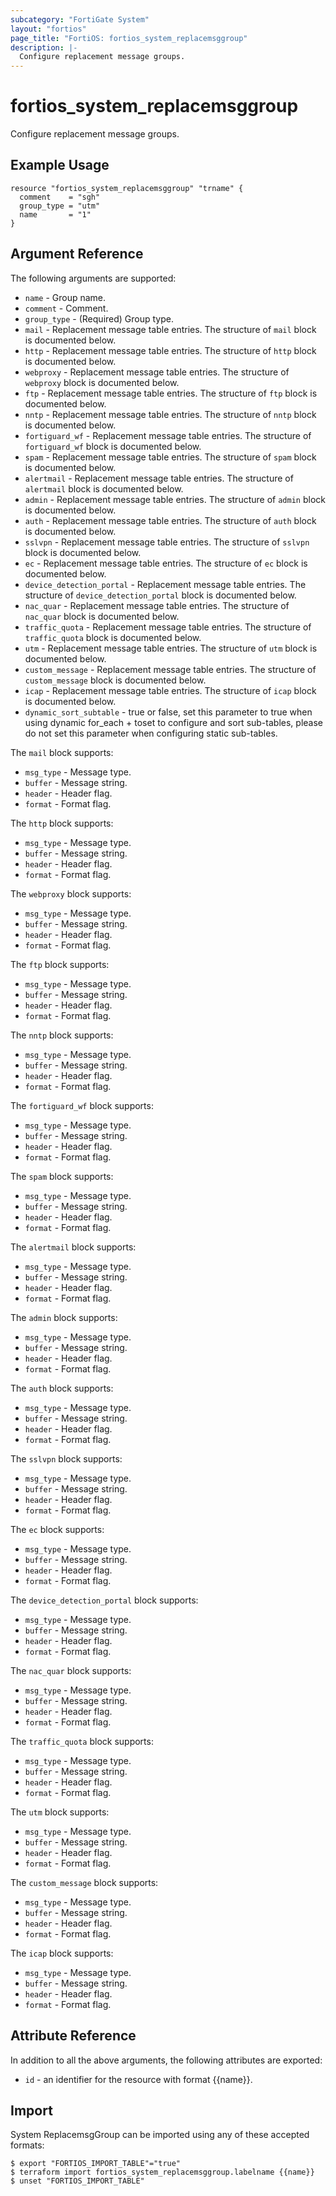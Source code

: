 ```yaml
---
subcategory: "FortiGate System"
layout: "fortios"
page_title: "FortiOS: fortios_system_replacemsggroup"
description: |-
  Configure replacement message groups.
---
```


# fortios_system_replacemsggroup
Configure replacement message groups.

## Example Usage

```hcl
resource "fortios_system_replacemsggroup" "trname" {
  comment    = "sgh"
  group_type = "utm"
  name       = "1"
}
```

## Argument Reference


The following arguments are supported:

* `name` - Group name.
* `comment` - Comment.
* `group_type` - (Required) Group type.
* `mail` - Replacement message table entries. The structure of `mail` block is documented below.
* `http` - Replacement message table entries. The structure of `http` block is documented below.
* `webproxy` - Replacement message table entries. The structure of `webproxy` block is documented below.
* `ftp` - Replacement message table entries. The structure of `ftp` block is documented below.
* `nntp` - Replacement message table entries. The structure of `nntp` block is documented below.
* `fortiguard_wf` - Replacement message table entries. The structure of `fortiguard_wf` block is documented below.
* `spam` - Replacement message table entries. The structure of `spam` block is documented below.
* `alertmail` - Replacement message table entries. The structure of `alertmail` block is documented below.
* `admin` - Replacement message table entries. The structure of `admin` block is documented below.
* `auth` - Replacement message table entries. The structure of `auth` block is documented below.
* `sslvpn` - Replacement message table entries. The structure of `sslvpn` block is documented below.
* `ec` - Replacement message table entries. The structure of `ec` block is documented below.
* `device_detection_portal` - Replacement message table entries. The structure of `device_detection_portal` block is documented below.
* `nac_quar` - Replacement message table entries. The structure of `nac_quar` block is documented below.
* `traffic_quota` - Replacement message table entries. The structure of `traffic_quota` block is documented below.
* `utm` - Replacement message table entries. The structure of `utm` block is documented below.
* `custom_message` - Replacement message table entries. The structure of `custom_message` block is documented below.
* `icap` - Replacement message table entries. The structure of `icap` block is documented below.
* `dynamic_sort_subtable` - true or false, set this parameter to true when using dynamic for_each + toset to configure and sort sub-tables, please do not set this parameter when configuring static sub-tables.

The `mail` block supports:

* `msg_type` - Message type.
* `buffer` - Message string.
* `header` - Header flag.
* `format` - Format flag.

The `http` block supports:

* `msg_type` - Message type.
* `buffer` - Message string.
* `header` - Header flag.
* `format` - Format flag.

The `webproxy` block supports:

* `msg_type` - Message type.
* `buffer` - Message string.
* `header` - Header flag.
* `format` - Format flag.

The `ftp` block supports:

* `msg_type` - Message type.
* `buffer` - Message string.
* `header` - Header flag.
* `format` - Format flag.

The `nntp` block supports:

* `msg_type` - Message type.
* `buffer` - Message string.
* `header` - Header flag.
* `format` - Format flag.

The `fortiguard_wf` block supports:

* `msg_type` - Message type.
* `buffer` - Message string.
* `header` - Header flag.
* `format` - Format flag.

The `spam` block supports:

* `msg_type` - Message type.
* `buffer` - Message string.
* `header` - Header flag.
* `format` - Format flag.

The `alertmail` block supports:

* `msg_type` - Message type.
* `buffer` - Message string.
* `header` - Header flag.
* `format` - Format flag.

The `admin` block supports:

* `msg_type` - Message type.
* `buffer` - Message string.
* `header` - Header flag.
* `format` - Format flag.

The `auth` block supports:

* `msg_type` - Message type.
* `buffer` - Message string.
* `header` - Header flag.
* `format` - Format flag.

The `sslvpn` block supports:

* `msg_type` - Message type.
* `buffer` - Message string.
* `header` - Header flag.
* `format` - Format flag.

The `ec` block supports:

* `msg_type` - Message type.
* `buffer` - Message string.
* `header` - Header flag.
* `format` - Format flag.

The `device_detection_portal` block supports:

* `msg_type` - Message type.
* `buffer` - Message string.
* `header` - Header flag.
* `format` - Format flag.

The `nac_quar` block supports:

* `msg_type` - Message type.
* `buffer` - Message string.
* `header` - Header flag.
* `format` - Format flag.

The `traffic_quota` block supports:

* `msg_type` - Message type.
* `buffer` - Message string.
* `header` - Header flag.
* `format` - Format flag.

The `utm` block supports:

* `msg_type` - Message type.
* `buffer` - Message string.
* `header` - Header flag.
* `format` - Format flag.

The `custom_message` block supports:

* `msg_type` - Message type.
* `buffer` - Message string.
* `header` - Header flag.
* `format` - Format flag.

The `icap` block supports:

* `msg_type` - Message type.
* `buffer` - Message string.
* `header` - Header flag.
* `format` - Format flag.


## Attribute Reference

In addition to all the above arguments, the following attributes are exported:
* `id` - an identifier for the resource with format {{name}}.

## Import

System ReplacemsgGroup can be imported using any of these accepted formats:
```
$ export "FORTIOS_IMPORT_TABLE"="true"
$ terraform import fortios_system_replacemsggroup.labelname {{name}}
$ unset "FORTIOS_IMPORT_TABLE"
```
